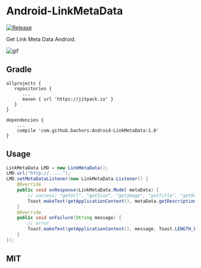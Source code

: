 # Android-LinkMetaData
[![Release](https://jitpack.io/v/bachors/Android-LinkMetaData.svg)](https://jitpack.io/#bachors/Android-LinkMetaData)

Get Link Meta Data Android.

![gif](http://i.giphy.com/xUNd9GYGbRUbmfojv2.gif)

Gradle
------
```
allprojects {
   repositories {
      ...
      maven { url 'https://jitpack.io' }
   }
}
```
```
dependencies {
    ...
    compile 'com.github.bachors:Android-LinkMetaData:1.0'
}
```

Usage
-----
```java
LinkMetaData LMD = new LinkMetaData();
LMD.url("http://.....");
LMD.setMetaDataListener(new LinkMetaData.Listener() {
	@Override
	public void onResponse(LinkMetaData.Model metaData) {
		// success: "getUrl", "getIcon", "getImage", "getTitle", "getDomain", "getDescription"
		Toast.makeText(getApplicationContext(), metaData.getDescription(), Toast.LENGTH_LONG).show();
	}
	@Override
	public void onFailure(String message) {
		// error
		Toast.makeText(getApplicationContext(), message, Toast.LENGTH_LONG).show();
	}
});
```
  
MIT
-----
